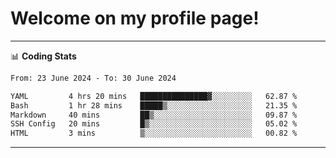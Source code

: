 # Welcome on my profile page!
<!-- print(("dralla"[::-1]+"s").capitalize()) -->

<!-- ---
👨🏻‍💻 **Busy With**
* Learning new Skills.
* Building small Projects.
* Being helpful. -->

---
📊 **Coding Stats**
<!--START_SECTION:waka-->

```txt
From: 23 June 2024 - To: 30 June 2024

YAML         4 hrs 20 mins   ███████████████▓░░░░░░░░░   62.87 %
Bash         1 hr 28 mins    █████▒░░░░░░░░░░░░░░░░░░░   21.35 %
Markdown     40 mins         ██▒░░░░░░░░░░░░░░░░░░░░░░   09.87 %
SSH Config   20 mins         █▒░░░░░░░░░░░░░░░░░░░░░░░   05.02 %
HTML         3 mins          ▒░░░░░░░░░░░░░░░░░░░░░░░░   00.82 %
```

<!--END_SECTION:waka-->
---

